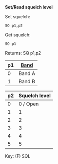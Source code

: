 __Set/Read squelch level__

Set squelch:

	SQ p1,p2

Get squelch:

	SQ p1

Returns: SQ p1,p2

| p1  | [Band](/tables/band.md) |
| --- | --- |
| 0 | Band A |
| 1 | Band B |

| p2  | Squelch level|
| --- | --- |
| 0 | 0 / Open |
| 1 | 1        |
| 2 | 2        |
| 3 | 3        |
| 4 | 4        |
| 5 | 5        |

Key: (F) SQL
